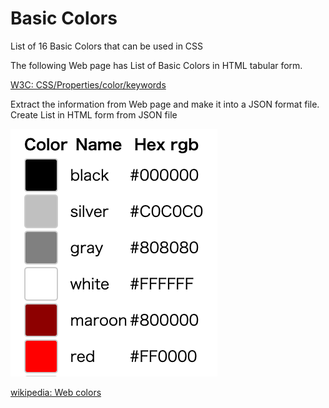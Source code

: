 Basic Colors
===============

List of 16 Basic Colors that can be used in CSS

The following Web page has List of Basic Colors in HTML tabular form.

[W3C: CSS/Properties/color/keywords](https://www.w3.org/wiki/CSS/Properties/color/keywords)

Extract the information from Web page
and make it into a JSON format file.
Create List in HTML form from JSON file

![basic colors](https://github.com/ohwada/World_Countries/blob/main/web_colors/basic_colors/screenshots/css_basic_colors_16.png)

[wikipedia: Web colors](https://en.wikipedia.org/wiki/Web_colors)
